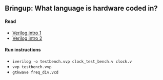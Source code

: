 ## Bringup: What language is hardware coded in?

#### Read

- [Verilog intro 1](https://www.iitg.ac.in/hemangee/cs224_2020/verilog1.pdf)
- [Verilog intro 2](https://www.iitg.ac.in/hemangee/cs224_2020/verilog2.pdf)

#### Run instructions

- `iverilog -o testbench.vvp clock_test_bench.v clock.v`
- `vvp testbench.vvp`
- `gtkwave freq_div.vcd`
